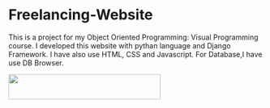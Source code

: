 # Freelancing-Website

This is a project for my Object Oriented Programming: Visual Programming course. I developed this website with pythan language and Django Framework. I have also use HTML, CSS and Javascript. For Database,I have use DB Browser.


<img src="https://wakatime.com/badge/user/a1cdcc24-5135-45fb-bcbb-dca1f8b595fa/project/c1be65a0-9bd2-4571-bbee-2cc5bcbb264a.svg" width="300" height="50" />
	
